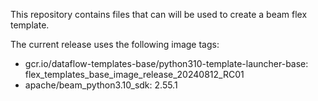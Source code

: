 This repository contains files that can will be used to create a beam flex template. 

The current release uses the following image tags:
- gcr.io/dataflow-templates-base/python310-template-launcher-base: flex_templates_base_image_release_20240812_RC01
- apache/beam_python3.10_sdk: 2.55.1

